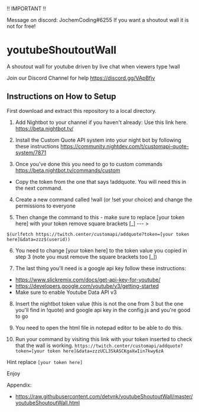 !! IMPORTANT !!

Message on discord: JochemCoding#6255
If you want a shoutout wall it is not for free!

# youtubeShoutoutWall
A shoutout wall for youtube driven by live chat when viewers type !wall

Join our Discord Channel for help 
https://discord.gg/VApBfjv

## Instructions on How to Setup

First download and extract this repository to a local directory.

1. Add Nightbot to your channel if you haven't already: Use this link here.
https://beta.nightbot.tv/

2. Install the Custom Quote API system into your night bot by following these instructions
https://community.nightdev.com/t/customapi-quote-system/7871

3. Once you've done this you need to go to custom commands
https://beta.nightbot.tv/commands/custom
- Copy the token from the one that says !addquote. You will need this in the next command.

4. Create a new command called !wall (or !set your choice) and change the  permissions to everyone

5. Then change the command to this - make sure to replace [your token here] with your token remove square brackets [_]  --- >
```
$(urlfetch https://twitch.center/customapi/addquote?token=[your token here]&data=zzz$(userid))
```

6. You need to change [your token here] to the token value you copied in step 3 (note you must remove the square brackets too [_])

7. The last thing you'll need is a google api key follow these instructions:
  - https://www.slickremix.com/docs/get-api-key-for-youtube/
  - https://developers.google.com/youtube/v3/getting-started
  - Make sure to enable Youtube Data API v3

8. Insert the nightbot token value (this is not the one from 3 but the one you'll find in !quote) and google api key in the config.js and you're good to go

9. You need to open the html file in notepad editor to be able to do this.

10. Run your command by visiting this link with your token inserted to check that the wall is working. ```https://twitch.center/customapi/addquote?token=[your token here]&data=zzzUCL3SkASCKgaXwIin7kwy6zA```

Hint replace
```[your token here]```

Enjoy

Appendix:
- https://raw.githubusercontent.com/detvnk/youtubeShoutoutWall/master/youtubeShoutoutWall.html
